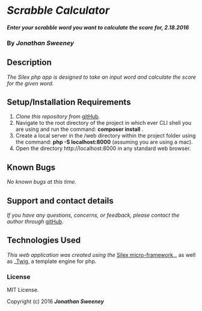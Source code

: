 # _Scrabble Calculator_

#### _Enter your scrabble word you want to calculate the score for, 2.18.2016_

### By _**Jonathan Sweeney**_

## Description

_The Silex php app is designed to take an input word and calculate the score for the given word._

## Setup/Installation Requirements

1. _Clone this repository from_ [gitHub](https://github.com/jsween/scrabble_php.git).
2. Navigate to the root directory of the project in which ever CLI shell you are using and run the command: __composer install__ .
3. Create a local server in the /web directory within the project folder using the command: __php -S localhost:8000__ (assuming you are using a mac).
4. Open the directory http://localhost:8000 in any standard web browser.

## Known Bugs

_No known bugs at this time._

## Support and contact details

_If you have any questions, concerns, or feedback, please contact the author through_ [gitHub](https://github.com/jsween/scrabble_php.git).

## Technologies Used

_This web application was created using the_  [Silex micro-framework](http://silex.sensiolabs.org/)_, as well as _[Twig](http://twig.sensiolabs.org/), a template engine for php.

### License

MIT License.

Copyright (c) 2016 _**Jonathan Sweeney**_
